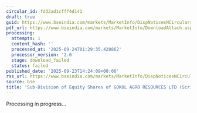 ```yaml
---
circular_id: fd32ad1cfff4d141
draft: true
guid: https://www.bseindia.com/markets/MarketInfo/DispNoticesNCirculars.aspx?Noticeid={185450FF-79A4-4BC5-A83D-806B0BBD32E2}&noticeno=20250923-68&dt=09/23/2025&icount=68&totcount=84&flag=0
pdf_url: https://www.bseindia.com/markets/MarketInfo/DownloadAttach.aspx?id=20250923-68&attachedId=
processing:
  attempts: 1
  content_hash: ''
  processed_at: '2025-09-24T01:29:35.428862'
  processor_version: '2.0'
  stage: download_failed
  status: failed
published_date: '2025-09-23T14:24:09+00:00'
rss_url: https://www.bseindia.com/markets/MarketInfo/DispNoticesNCirculars.aspx?Noticeid={185450FF-79A4-4BC5-A83D-806B0BBD32E2}&noticeno=20250923-68&dt=09/23/2025&icount=68&totcount=84&flag=0
source: bse
title: 'Sub-Division of Equity Shares of GOKUL AGRO RESOURCES LTD (Scrip Code: 539725).'
---
```


Processing in progress...
